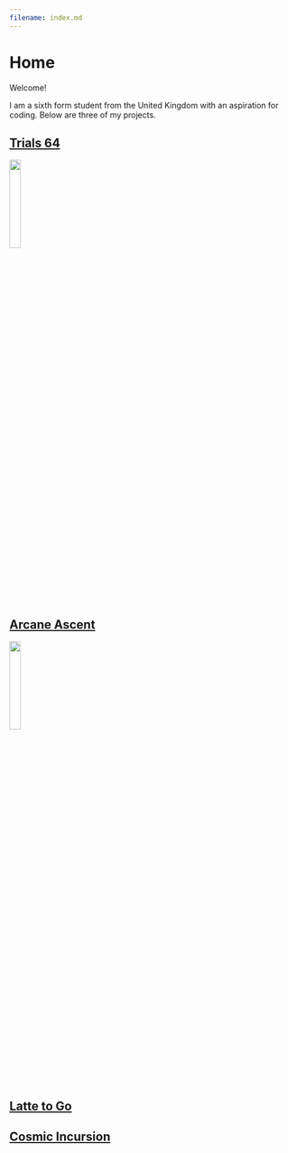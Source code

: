```yaml
---
filename: index.md
--- 
```

# Home

Welcome!

I am a sixth form student from the United Kingdom with an aspiration for coding.
Below are three of my projects.

## [Trials 64](https://banres.github.io/Hub/Trials-64/)
<img src="/Hub/Images/JUbTYl.png" width="20%">

## [Arcane Ascent](https://banres.github.io/Hub/Arcane-Ascent/)
<img src="/Hub/Images/ArcaneIcon.PNG" width="20%">

## [Latte to Go](https://banres.github.io/Hub/Latte-to-go/)

## [Cosmic Incursion](https://banres.github.io/Hub/cosmic-incursion/)
